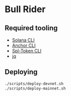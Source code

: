 # Bull Rider

## Required tooling

- [Solana CLI](https://solana.com/cli)
- [Anchor CLI](https://www.anchor-lang.com/docs/getting-started/installation)
- [Spl-Token CLI](https://spl.solana.com/token-2022)
- [jq](https://stedolan.github.io/jq/download/)

## Deploying

```bash
./scripts/deploy-devnet.sh
./scripts/deploy-mainnet.sh
```

